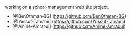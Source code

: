 working on a school-management web site project.

- [@BenOthman-BG] (https://github.com/BenOthman-BG)
- [@Yussuf-Tamami] (https://github.com/Yussuf-Tamami)
- [@Amine-Amraoui] (https://github.com/Amine-Amraoui)
